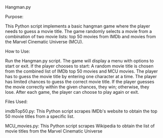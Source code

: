 Hangman.py

Purpose:

This Python script implements a basic hangman game where the player needs to guess a movie title. 
The game randomly selects a movie from a combination of two movie lists: top 50 movies from IMDb and movies from the Marvel Cinematic Universe (MCU).

How to Use:

Run the Hangman.py script.
The game will display a menu with options to start or exit.
If the player chooses to start:
A random movie title is chosen from the combined list of IMDb top 50 movies and MCU movies.
The player has to guess the movie title by entering one character at a time.
The player has limited chances to guess the correct movie title.
If the player guesses the movie correctly within the given chances, they win; otherwise, they lose.
After each game, the player can choose to play again or exit.

Files Used:

imdbTop50.py: This Python script scrapes IMDb's website to obtain the top 50 movie titles from a specific list.

MCU_movies.py: This Python script scrapes Wikipedia to obtain the list of movie titles from the Marvel Cinematic Universe
